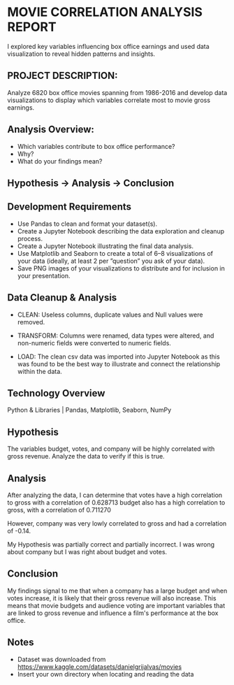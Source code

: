 # **MOVIE CORRELATION ANALYSIS REPORT** 

I explored key variables influencing box office earnings and used data visualization to reveal hidden patterns and insights.

## PROJECT DESCRIPTION:

Analyze 6820 box office movies spanning from 1986-2016 and develop data visualizations to display which variables correlate most to movie gross earnings.

## Analysis Overview:

- Which variables contribute to box office performance?
- Why?
- What do your findings mean?

## Hypothesis -> Analysis -> Conclusion

## Development Requirements

- Use Pandas to clean and format your dataset(s).
- Create a Jupyter Notebook describing the data exploration and cleanup process.
- Create a Jupyter Notebook illustrating the final data analysis.
- Use Matplotlib and Seaborn to create a total of 6–8 visualizations of your data (ideally, at least 2 per ”question” you ask of your data).
- Save PNG images of your visualizations to distribute and for inclusion in your presentation.

## Data Cleanup & Analysis
- CLEAN: Useless columns, duplicate values and Null values were removed.

- TRANSFORM: Columns were renamed, data types were altered, and non-numeric fields were converted to numeric fields.

- LOAD: The clean csv data was imported into Jupyter Notebook as this was found to be the best way to illustrate and connect the relationship within the data.

## Technology Overview
Python & Libraries | Pandas, Matplotlib, Seaborn, NumPy

## Hypothesis
The variables budget, votes, and company will be highly correlated with gross revenue. 
Analyze the data to verify if this is true.

## Analysis
After analyzing the data, I can determine that votes have a high correlation to gross with a correlation of 0.628713
budget also has a high correlation to gross, with a correlation of 0.711270

However, company was very lowly correlated to gross and had a correlation of -0.14.

My Hypothesis was partially correct and partially incorrect. I was wrong about company but I was right about budget and votes.

## Conclusion
My findings signal to me that when a company has a large budget and when votes increase, it is likely that their gross revenue will also increase.
This means that movie budgets and audience voting are important variables that are linked to gross revenue and influence a film's performance at the box office.

## Notes
- Dataset was downloaded from https://www.kaggle.com/datasets/danielgrijalvas/movies
- Insert your own directory when locating and reading the data
